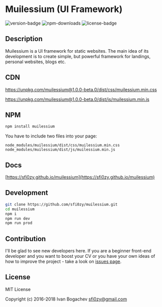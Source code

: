 # Muilessium (UI Framework)
![version-badge](https://img.shields.io/npm/v/muilessium.svg?style=flat-square&colorB=00b5d6) ![npm-downloads](https://img.shields.io/npm/dt/muilessium.svg?style=flat-square&colorB=00b5d6) ![license-badge](https://img.shields.io/badge/dynamic/json.svg?style=flat-square&label=license&colorB=00b5d6&prefix=&suffix=&query=license&uri=https://raw.githubusercontent.com/sfi0zy/muilessium/master/package.json)

## Description
Muilessium is a UI framework for static websites. The main idea of its development is to create simple, but powerful framework for landings, personal websites, blogs etc.

## CDN
https://unpkg.com/muilessium@1.0.0-beta.0/dist/css/muilessium.min.css

https://unpkg.com/muilessium@1.0.0-beta.0/dist/js/muilessium.min.js

## NPM
```sh
npm install muilessium
```

You have to include two files into your page:

```
node_modules/muilessium/dist/css/muilessium.min.css
node_modules/muilessium/dist/js/muilessium.min.js
```

## Docs
[https://sfi0zy.github.io/muilessium](https://sfi0zy.github.io/muilessium)

## Development
```sh
git clone https://github.com/sfi0zy/muilessium.git
cd muilessium
npm i
npm run dev
npm run prod
```

## Contribution
I'll be glad to see new developers here. If you are a beginner front-end developer and you want to boost your CV or you have your own ideas of how to improve the project - take a look on [issues page](https://github.com/sfi0zy/muilessium/issues).

## License
MIT License

Copyright (c) 2016-2018 Ivan Bogachev <sfi0zy@gmail.com>


